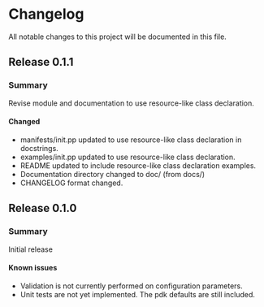 # Changelog

All notable changes to this project will be documented in this file.

## Release 0.1.1

### Summary

Revise module and documentation to use resource-like class declaration.

#### Changed

* manifests/init.pp updated to use resource-like class declaration in docstrings.
* examples/init.pp updated to use resource-like class declaration.
* README updated to include resource-like class declaration examples.
* Documentation directory changed to doc/ (from docs/)
* CHANGELOG format changed.


## Release 0.1.0

### Summary

Initial release

#### Known issues

* Validation is not currently performed on configuration parameters.
* Unit tests are not yet implemented. The pdk defaults are still included.
